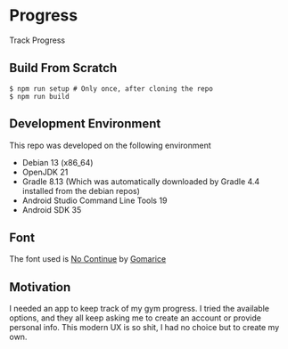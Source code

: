 # Progress
Track Progress

## Build From Scratch
```console
$ npm run setup # Only once, after cloning the repo
$ npm run build
```

## Development Environment
This repo was developed on the following environment

- Debian 13 (x86_64)
- OpenJDK 21
- Gradle 8.13 (Which was automatically downloaded by Gradle 4.4 installed from the debian repos)
- Android Studio Command Line Tools 19
- Android SDK 35

## Font
The font used is [No Continue](https://www.1001fonts.com/no-continue-font.html) by [Gomarice](https://www.1001fonts.com/users/gomarice/)

## Motivation
I needed an app to keep track of my gym progress. I tried the available
options, and they all keep asking me to create an account or provide personal
info. This modern UX is so shit, I had no choice but to create my own.
